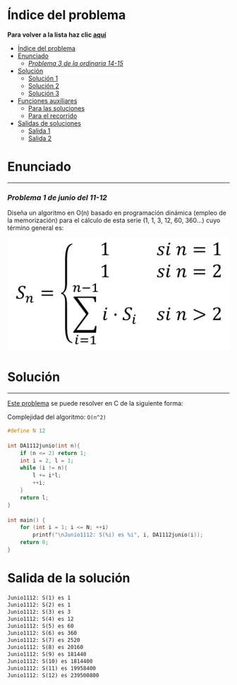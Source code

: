 # Índice del problema

**Para volver a la lista haz clic [aquí](./Index.md)**

<!-- TOC -->
* [Índice del problema](#índice-del-problema)
* [Enunciado](#enunciado-)
    * [_Problema 3 de la ordinaria 14-15_](#problema-3-de-la-ordinaria-14-15)
* [Solución](#solución)
  * [Solución 1](#solución-1)
  * [Solución 2](#solución-2)
  * [Solución 3](#solución-3)
* [Funciones auxiliares](#funciones-auxiliares-)
  * [Para las soluciones](#para-las-soluciones)
  * [Para el recorrido](#para-el-recorrido)
* [Salidas de soluciones](#salidas-de-soluciones)
  * [Salida 1](#salida-1)
  * [Salida 2](#salida-2)
<!-- TOC -->


# Enunciado 

***

### _Problema 1 de junio del 11-12_

Diseña un algoritmo en O(n) basado en
programación dinámica (empleo de la memorización) para el cálculo de esta serie (1, 1, 3,
12, 60, 360…) cuyo término general es:

![](./junio1112.png)

# Solución

***

[Este problema](#enunciado-) se puede resolver en C de la siguiente forma:

Complejidad del algoritmo: ``O(n^2)``


```c
#define N 12

int DA1112junio(int n){
    if (n <= 2) return 1;
    int i = 2, l = 1;
    while (i != n){
        l += i*l;
        ++i;
    }
    return l;
}

int main() {
    for (int i = 1; i <= N; ++i)
        printf("\nJunio1112: S(%i) es %i", i, DA1112junio(i));
    return 0;
}
```

# Salida de la solución

```
Junio1112: S(1) es 1
Junio1112: S(2) es 1
Junio1112: S(3) es 3
Junio1112: S(4) es 12
Junio1112: S(5) es 60
Junio1112: S(6) es 360
Junio1112: S(7) es 2520
Junio1112: S(8) es 20160
Junio1112: S(9) es 181440
Junio1112: S(10) es 1814400
Junio1112: S(11) es 19958400
Junio1112: S(12) es 239500800
```